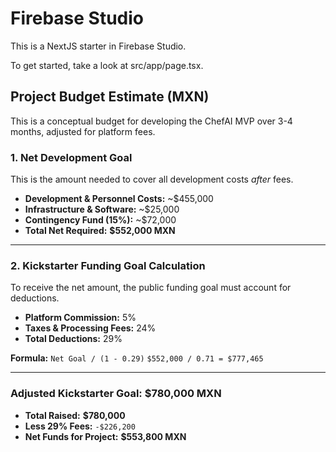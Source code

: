 # Firebase Studio

This is a NextJS starter in Firebase Studio.

To get started, take a look at src/app/page.tsx.

## Project Budget Estimate (MXN)

This is a conceptual budget for developing the ChefAI MVP over 3-4 months, adjusted for platform fees.

### 1. Net Development Goal

This is the amount needed to cover all development costs *after* fees.

-   **Development & Personnel Costs:** ~$455,000
-   **Infrastructure & Software:** ~$25,000
-   **Contingency Fund (15%):** ~$72,000
-   **Total Net Required:** **$552,000 MXN**

---

### 2. Kickstarter Funding Goal Calculation

To receive the net amount, the public funding goal must account for deductions.

-   **Platform Commission:** 5%
-   **Taxes & Processing Fees:** 24%
-   **Total Deductions:** 29%

**Formula:** `Net Goal / (1 - 0.29)`
`$552,000 / 0.71 = $777,465`

---

### **Adjusted Kickstarter Goal: $780,000 MXN**

*   **Total Raised:** **$780,000**
*   **Less 29% Fees:** `-$226,200`
*   **Net Funds for Project:** **$553,800 MXN**
